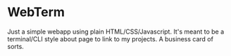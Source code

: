 # WebTerm

Just a simple webapp using plain HTML/CSS/Javascript. It's meant to be a terminal/CLI style about page to link to my projects. A business card of sorts.
